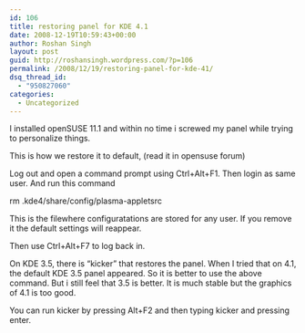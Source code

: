 ```yaml
---
id: 106
title: restoring panel for KDE 4.1
date: 2008-12-19T10:59:43+00:00
author: Roshan Singh
layout: post
guid: http://roshansingh.wordpress.com/?p=106
permalink: /2008/12/19/restoring-panel-for-kde-41/
dsq_thread_id:
  - "950827060"
categories:
  - Uncategorized
---
```

I installed openSUSE 11.1 and within no time i screwed my panel while trying to personalize things.

This is how we restore it to default, (read it in opensuse forum)

Log out and open a command prompt using Ctrl+Alt+F1. Then login as same user. And run this command

rm .kde4/share/config/plasma-appletsrc

This is the filewhere configuratations are stored for any user. If you remove it the default settings will reappear.

Then use Ctrl+Alt+F7 to log back in.

On KDE 3.5, there is &#8220;kicker&#8221; that restores the panel. When I tried that on 4.1, the default KDE 3.5 panel appeared. So it is better to use the above command. But i still feel that 3.5 is better. It is much stable but the graphics of 4.1 is too good.

You can run kicker by pressing Alt+F2 and then typing kicker and pressing enter.